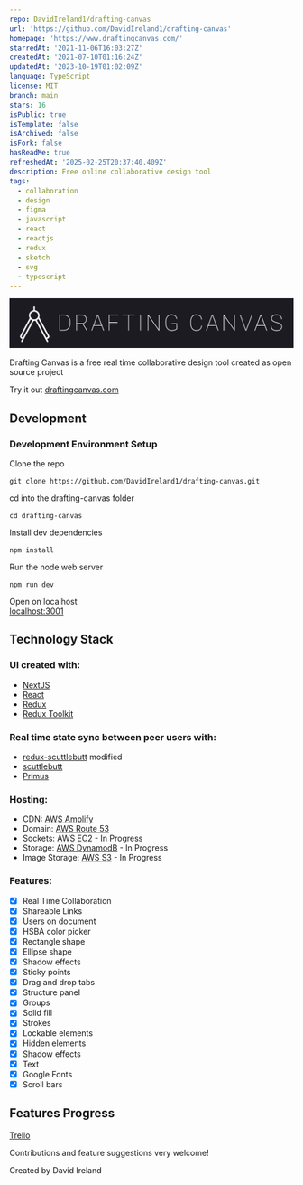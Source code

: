 ```yaml
---
repo: DavidIreland1/drafting-canvas
url: 'https://github.com/DavidIreland1/drafting-canvas'
homepage: 'https://www.draftingcanvas.com/'
starredAt: '2021-11-06T16:03:27Z'
createdAt: '2021-07-10T01:16:24Z'
updatedAt: '2023-10-19T01:02:09Z'
language: TypeScript
license: MIT
branch: main
stars: 16
isPublic: true
isTemplate: false
isArchived: false
isFork: false
hasReadMe: true
refreshedAt: '2025-02-25T20:37:40.409Z'
description: Free online collaborative design tool
tags:
  - collaboration
  - design
  - figma
  - javascript
  - react
  - reactjs
  - redux
  - sketch
  - svg
  - typescript
---
```


![## Drafting Canvas](https://raw.githubusercontent.com/DavidIreland1/drafting-canvas/main/public/images/drafting-canvas.svg)

Drafting Canvas is a free real time collaborative design tool created as open source project

Try it out [draftingcanvas.com](https://www.draftingcanvas.com/)

## Development

### Development Environment Setup

Clone the repo

```console
git clone https://github.com/DavidIreland1/drafting-canvas.git
```

cd into the drafting-canvas folder

```console
cd drafting-canvas
```

Install dev dependencies

```console
npm install
```

Run the node web server

```console
npm run dev
```

Open on localhost  
[localhost:3001](http://localhost:3001/)

## Technology Stack

### UI created with:

-   [NextJS](https://nextjs.org/)
-   [React](https://reactjs.org/)
-   [Redux](https://redux.js.org/)
-   [Redux Toolkit](https://redux-toolkit.js.org/)

### Real time state sync between peer users with:

-   [redux-scuttlebutt](https://github.com/grrowl/redux-scuttlebutt) modified
-   [scuttlebutt](https://github.com/dominictarr/scuttlebutt)
-   [Primus](https://github.com/primus/primus)

### Hosting:

-   CDN: [AWS Amplify](https://aws.amazon.com/amplify/)
-   Domain: [AWS Route 53](https://aws.amazon.com/route53/)
-   Sockets: [AWS EC2](https://aws.amazon.com/ec2/) - In Progress
-   Storage: [AWS DynamodB](https://aws.amazon.com/dynamodb/) - In Progress
-   Image Storage: [AWS S3](https://aws.amazon.com/s3/) - In Progress

### Features:

-   [x] Real Time Collaboration
-   [x] Shareable Links
-   [x] Users on document
-   [x] HSBA color picker
-   [x] Rectangle shape
-   [x] Ellipse shape
-   [x] Shadow effects
-   [x] Sticky points
-   [x] Drag and drop tabs
-   [x] Structure panel
-   [x] Groups
-   [x] Solid fill
-   [x] Strokes
-   [x] Lockable elements
-   [x] Hidden elements
-   [x] Shadow effects
-   [x] Text
-   [x] Google Fonts
-   [x] Scroll bars

## Features Progress

[Trello](https://trello.com/invite/b/tAtFUG1o/837dc2a7dbb80ef8bd9c59add09e007f/drafting-canvas)

Contributions and feature suggestions very welcome!

Created by David Ireland
